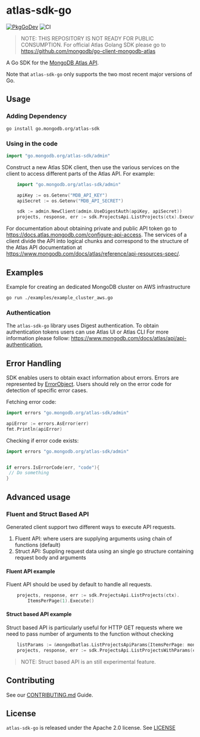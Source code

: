 # atlas-sdk-go
[![PkgGoDev](https://pkg.go.dev/badge/go.mongodb.org/atlas-sdk)](https://pkg.go.dev/go.mongodb.org/atlas-sdk)
![CI](https://github.com/mongodb/atlas-sdk-go/workflows/CI/badge.svg)

> NOTE: THIS REPOSITORY IS NOT READY FOR PUBLIC CONSUMPTION.
> For official Atlas Golang SDK please go to https://github.com/mongodb/go-client-mongodb-atlas

A Go SDK for the [MongoDB Atlas API](https://docs.atlas.mongodb.com/api/).

Note that `atlas-sdk-go` only supports the two most recent major versions of Go.

## Usage

### Adding Dependency

```
go install go.mongodb.org/atlas-sdk
```

### Using in the code

```go
import "go.mongodb.org/atlas-sdk/admin"
```

Construct a new Atlas SDK client, then use the various services on the client to
access different parts of the Atlas API. For example:

```go
	import "go.mongodb.org/atlas-sdk/admin"

   	apiKey := os.Getenv("MDB_API_KEY")
	apiSecret := os.Getenv("MDB_API_SECRET")

	sdk := admin.NewClient(admin.UseDigestAuth(apiKey, apiSecret))
	projects, response, err := sdk.ProjectsApi.ListProjects(ctx).Execute()
```

For documentation about obtaining private and public API token go to
https://docs.atlas.mongodb.com/configure-api-access.
The services of a client divide the API into logical chunks and correspond to
the structure of the Atlas API documentation at
https://www.mongodb.com/docs/atlas/reference/api-resources-spec/.

## Examples

Example for creating an dedicated MongoDB cluster on AWS infrastructure

```
go run ./examples/example_cluster_aws.go
```

### Authentication

The `atlas-sdk-go` library uses Digest authentication. 
To obtain authentication tokens users can use Atlas UI or Atlas CLI 
For more information please follow: https://www.mongodb.com/docs/atlas/api/api-authentication,

## Error Handling

SDK enables users to obtain exact information about errors. 
Errors are represented by [ErrorObject](./admin/model_error.go).
Users should rely on the error code for detection of specific error cases.

Fetching error code:
```go
import errors "go.mongodb.org/atlas-sdk/admin"

apiError := errors.AsError(err)
fmt.Println(apiError)
```

Checking if error code exists:
```go
import errors "go.mongodb.org/atlas-sdk/admin"


if errors.IsErrorCode(err, "code"){
 // Do something
}
```

## Advanced usage

###  Fluent and Struct Based API

Generated client support two different ways to execute API requests.
1. Fluent API: where users are supplying arguments using chain of functions (default)
2. Struct API: Suppling request data using an single go structure containing request body and arguments

#### Fluent API example

Fluent API should be used by default to handle all requests.

```go
    projects, response, err := sdk.ProjectsApi.ListProjects(ctx).
	    ItemsPerPage(1).Execute()
```  

#### Struct based API example

Struct based API is particularly useful for HTTP GET requests where we need to pass number of arguments to the function without checking 
```go
	listParams := &mongodbatlas.ListProjectsApiParams{ItemsPerPage: mongodbatlas.PtrInt32(1)}
	projects, response, err := sdk.ProjectsApi.ListProjectsWithParams(ctx, listParams).Execute()
```    

> NOTE: Struct based API is an still experimental feature.

## Contributing

See our [CONTRIBUTING.md](CONTRIBUTING.md) Guide.

## License

`atlas-sdk-go` is released under the Apache 2.0 license. See [LICENSE](LICENSE)

